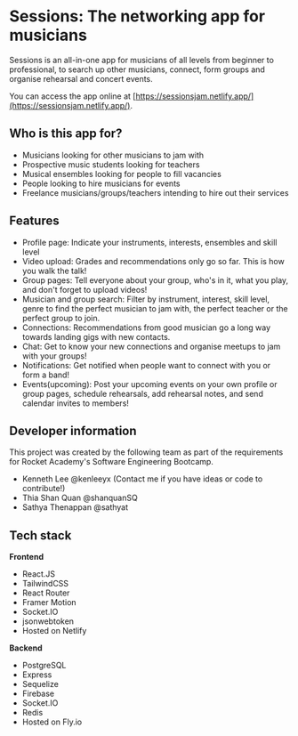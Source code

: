 # Sessions: The networking app for musicians
Sessions is an all-in-one app for musicians of all levels from beginner to professional, to search up other musicians, connect, form groups and organise rehearsal and concert events. 

You can access the app online at [https://sessionsjam.netlify.app/](https://sessionsjam.netlify.app/).

## Who is this app for?
- Musicians looking for other musicians to jam with
- Prospective music students looking for teachers
- Musical ensembles looking for people to fill vacancies
- People looking to hire musicians for events
- Freelance musicians/groups/teachers intending to hire out their services

## Features
- Profile page: Indicate your instruments, interests, ensembles and skill level
- Video upload: Grades and recommendations only go so far. This is how you walk the talk!
- Group pages: Tell everyone about your group, who's in it, what you play, and don't forget to upload videos!
- Musician and group search: Filter by instrument, interest, skill level, genre to find the perfect musician to jam with, the perfect teacher or the perfect group to join.
- Connections: Recommendations from good musician go a long way towards landing gigs with new contacts. 
- Chat: Get to know your new connections and organise meetups to jam with your groups!
- Notifications: Get notified when people want to connect with you or form a band!
- Events(upcoming): Post your upcoming events on your own profile or group pages, schedule rehearsals, add rehearsal notes, and send calendar invites to members!

## Developer information
This project was created by the following team as part of the requirements for Rocket Academy's Software Engineering Bootcamp.
- Kenneth Lee @kenleeyx (Contact me if you have ideas or code to contribute!)
- Thia Shan Quan @shanquanSQ
- Sathya Thenappan @sathyat

## Tech stack

**Frontend**
- React.JS
- TailwindCSS
- React Router
- Framer Motion
- Socket.IO
- jsonwebtoken
- Hosted on Netlify

**Backend**
- PostgreSQL
- Express
- Sequelize
- Firebase
- Socket.IO
- Redis
- Hosted on Fly.io
